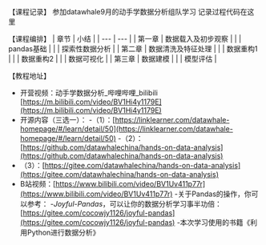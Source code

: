 【课程记录】
参加datawhale9月的动手学数据分析组队学习
记录过程代码在这里

【课程编排】
| 章节 | 小结 |
| --- | --- |
| 第一章 | 数据载入及初步观察 |
|  | pandas基础 |
|  | 探索性数据分析 |
| 第二章 | 数据清洗及特征处理 |
|   | 数据重构1 |
|  | 数据重构2 |
|  | 数据可视化 |
| 第三章 | 数据建模 |
|   | 模型评估 |

【教程地址】
- 开营视频：动手学数据分析_哔哩哔哩_bilibili
[https://m.bilibili.com/video/BV1Hi4y1179E](https://m.bilibili.com/video/BV1Hi4y1179E)
- 开源内容（三选一）：
-（1）：[https://linklearner.com/datawhale-homepage/#/learn/detail/50](https://linklearner.com/datawhale-homepage/#/learn/detail/50)
-（2）：[https://github.com/datawhalechina/hands-on-data-analysis](https://github.com/datawhalechina/hands-on-data-analysis)
- （3）：[https://gitee.com/datawhalechina/hands-on-data-analysis](https://gitee.com/datawhalechina/hands-on-data-analysis)
- B站视频：[https://www.bilibili.com/video/BV1Uv411p77r](https://www.bilibili.com/video/BV1Uv411p77r)
-关于Pandas的操作，你可以参考：
-*Joyful-Pandas*，可以让你的数据分析学习事半功倍：[https://gitee.com/cocowjy1126/joyful-pandas](https://gitee.com/cocowjy1126/joyful-pandas)
-本次学习使用的书籍《利用Python进行数据分析》
